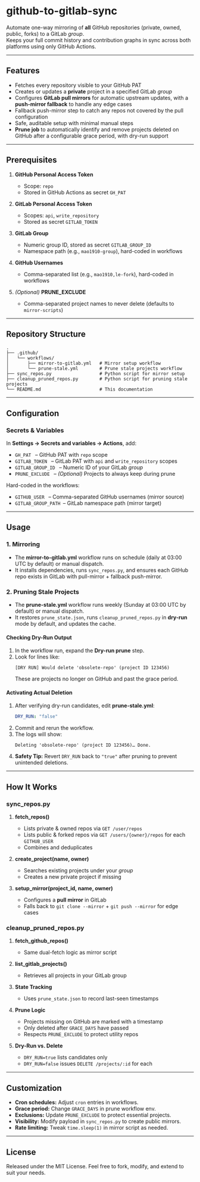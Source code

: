 # github-to-gitlab-sync

Automate one-way mirroring of **all** GitHub repositories (private, owned, public, forks) to a GitLab *group*.  
Keeps your full commit history and contribution graphs in sync across both platforms using only GitHub Actions.

***

## Features

- Fetches every repository visible to your GitHub PAT  
- Creates or updates a **private** project in a specified GitLab *group*  
- Configures **GitLab pull mirrors** for automatic upstream updates, with a **push-mirror fallback** to handle any edge cases  
- Fallback push-mirror step to catch any repos not covered by the pull configuration  
- Safe, auditable setup with minimal manual steps  
- **Prune job** to automatically identify and remove projects deleted on GitHub after a configurable grace period, with dry-run support  

***

## Prerequisites

1. **GitHub Personal Access Token**  
   - Scope: `repo`  
   - Stored in GitHub Actions as secret `GH_PAT`  

2. **GitLab Personal Access Token**  
   - Scopes: `api`, `write_repository`  
   - Stored as secret `GITLAB_TOKEN`  

3. **GitLab Group**  
   - Numeric group ID, stored as secret `GITLAB_GROUP_ID`  
   - Namespace path (e.g., `mao1910-group`), hard-coded in workflows  

4. **GitHub Usernames**  
   - Comma-separated list (e.g., `mao1910,le-fork`), hard-coded in workflows  

5. *(Optional)* **PRUNE_EXCLUDE**  
   - Comma-separated project names to never delete (defaults to `mirror-scripts`)  

***

## Repository Structure

```text
.
├── .github/
│   └── workflows/
│       ├── mirror-to-gitlab.yml   # Mirror setup workflow
│       └── prune-stale.yml        # Prune stale projects workflow
├── sync_repos.py                  # Python script for mirror setup
├── cleanup_pruned_repos.py        # Python script for pruning stale projects
└── README.md                      # This documentation
```

***

## Configuration

### Secrets & Variables

In **Settings → Secrets and variables → Actions**, add:

- `GH_PAT`           – GitHub PAT with `repo` scope  
- `GITLAB_TOKEN`     – GitLab PAT with `api` and `write_repository` scopes  
- `GITLAB_GROUP_ID`  – Numeric ID of your GitLab *group*  
- `PRUNE_EXCLUDE`    – *(Optional)* Projects to always keep during prune  

Hard-coded in the workflows:

- `GITHUB_USER`      – Comma-separated GitHub usernames (mirror source)  
- `GITLAB_GROUP_PATH` – GitLab namespace path (mirror target)  

***

## Usage

### 1. Mirroring

- The **mirror-to-gitlab.yml** workflow runs on schedule (daily at 03:00 UTC by default) or manual dispatch.
- It installs dependencies, runs `sync_repos.py`, and ensures each GitHub repo exists in GitLab with pull-mirror + fallback push-mirror.

### 2. Pruning Stale Projects

- The **prune-stale.yml** workflow runs weekly (Sunday at 03:00 UTC by default) or manual dispatch.
- It restores `prune_state.json`, runs `cleanup_pruned_repos.py` in **dry-run** mode by default, and updates the cache.

#### Checking Dry-Run Output

1. In the workflow run, expand the **Dry-run prune** step.
2. Look for lines like:
   ```
   [DRY RUN] Would delete 'obsolete-repo' (project ID 123456)
   ```
   These are projects no longer on GitHub and past the grace period.

#### Activating Actual Deletion

1. After verifying dry-run candidates, edit **prune-stale.yml**:
   ```yaml
   DRY_RUN: "false"
   ```
2. Commit and rerun the workflow.  
3. The logs will show:
   ```
   Deleting 'obsolete-repo' (project ID 123456)… Done.
   ```
4. **Safety Tip:** Revert `DRY_RUN` back to `"true"` after pruning to prevent unintended deletions.

***

## How It Works

### sync_repos.py

1. **fetch_repos()**  
   - Lists private & owned repos via `GET /user/repos`  
   - Lists public & forked repos via `GET /users/{owner}/repos` for each `GITHUB_USER`  
   - Combines and deduplicates  

2. **create_project(name, owner)**  
   - Searches existing projects under your *group*  
   - Creates a new private project if missing  

3. **setup_mirror(project_id, name, owner)**  
   - Configures a **pull mirror** in GitLab  
   - Falls back to `git clone --mirror` + `git push --mirror` for edge cases  

### cleanup_pruned_repos.py

1. **fetch_github_repos()**  
   - Same dual-fetch logic as mirror script  

2. **list_gitlab_projects()**  
   - Retrieves all projects in your GitLab group  

3. **State Tracking**  
   - Uses `prune_state.json` to record last-seen timestamps  

4. **Prune Logic**  
   - Projects missing on GitHub are marked with a timestamp  
   - Only deleted after `GRACE_DAYS` have passed  
   - Respects `PRUNE_EXCLUDE` to protect utility repos  

5. **Dry-Run vs. Delete**  
   - `DRY_RUN=true` lists candidates only  
   - `DRY_RUN=false` issues `DELETE /projects/:id` for each  

***

## Customization

- **Cron schedules:** Adjust `cron` entries in workflows.  
- **Grace period:** Change `GRACE_DAYS` in prune workflow env.  
- **Exclusions:** Update `PRUNE_EXCLUDE` to protect essential projects.  
- **Visibility:** Modify payload in `sync_repos.py` to create public mirrors.  
- **Rate limiting:** Tweak `time.sleep(1)` in mirror script as needed.  

***

## License

Released under the MIT License. Feel free to fork, modify, and extend to suit your needs.
